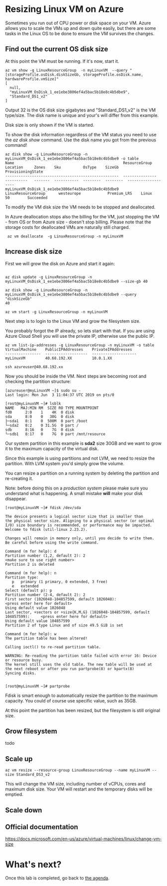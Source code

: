 Resizing Linux VM on Azure
==

Sometimes you run out of CPU power or disk space on your VM. Azure allows you to scale the VMs up and down quite easily, but there are some tasks in the Linux OS to be done to ensure the VM survives the changes.

Find out the current OS disk size
--

At this point the VM must be running. If it's now, start it.

```
az vm show -g LinuxResourceGroup  -n myLinuxVM  --query "[storageProfile.osDisk.diskSizeGb, storageProfile.osDisk.name, hardwareProfile.vmSize]"
[
  null,
  "myLinuxVM_OsDisk_1_ee1ebe3806ef4a5bac5b18e8c4b5dbe9",
  "Standard_DS1_v2"
]
```

Output 32 is the OS disk size gigabytes and "Standard_DS1_v2" is the VM type/size. The disk name is unique and your's will differ from this example.

Disk size is only shown if the VM is started.

To show the disk information regardless of the VM status you need to use the *az disk show* command. Use the disk name you got from the previous command!

```
az disk show -g LinuxResourceGroup -n myLinuxVM_OsDisk_1_ee1ebe3806ef4a5bac5b18e8c4b5dbe9 -o table
Name                                                 ResourceGroup           Location     Zones    Sku          OsType    SizeGb    ProvisioningState
---------------------------------------------------  ---------------         ----------   -------  -----------  --------  --------  -------------------
myLinuxVM_OsDisk_1_ee1ebe3806ef4a5bac5b18e8c4b5dbe9  LinuxResourceGroup      westeurope            Premium_LRS    Linux     50        Succeeded
```

To modify the VM disk size the VM needs to be stopped and deallocated. 

In Azure deallocation stops also the billing for the VM, just stopping the VM - from OS or from Azure size - doesn't stop billing. Please note that the storage costs for deallocated VMs are naturally still charged.

```
 az vm deallocate  -g LinuxResourceGroup -n myLinuxVM
```

Increase disk size
--
First we will grow the disk on Azure and start it again:
```

az disk update -g LinuxResourceGroup -n myLinuxVM_OsDisk_1_ee1ebe3806ef4a5bac5b18e8c4b5dbe9 --size-gb 40
 
az disk show -g LinuxResourceGroup -n myLinuxVM_OsDisk_1_ee1ebe3806ef4a5bac5b18e8c4b5dbe9 --query "diskSizeGb"
40

az vm start -g LinuxResourceGroup -n myLinuxVM
```

Next step is to login to the Linux VM and grow the filesystem size. 

You probably forgot the IP already, so lets start with that. If you are using Azure Cloud Shell you will use the private IP, otherwise use the public IP.

```
az vm list-ip-addresses -g LinuxResourceGroup -n myLinuxVM -o table
VirtualMachine    PublicIPAddresses    PrivateIPAddresses
----------------  -------------------  --------------------
myLinuxVM         40.68.192.XX         10.0.1.XX

ssh azureuser@40.68.192.xx
```

Now you should be inside the VM. Next steps are becoming root and checking the partition structure:
```
[azureuser@myLinuxVM ~]$ sudo su -
Last login: Mon Jun  3 11:04:37 UTC 2019 on pts/0

[root@myLinuxVM ~]# lsblk
NAME   MAJ:MIN RM  SIZE RO TYPE MOUNTPOINT
fd0      2:0    1    4K  0 disk
sda      8:0    0   30G  0 disk
├─sda1   8:1    0  500M  0 part /boot
└─sda2   8:2    0 31.5G  0 part /
sdb      8:16   0    7G  0 disk
└─sdb1   8:17   0    7G  0 part /mnt/resource
```

Our system partition in this example is **sda2** size 30GB and we want to grow it to the maximum capacity of the virtual disk.

Since this example is using partitions and not LVM, we need to resize the partition. With LVM system you'd simply grow the volume.

You can resize a partition on a running system by deleting the partition and re-creating it.

Note: before doing this on a *production system* please make sure you understand what is happening. A small mistake **will** make your disk disappear.

```
[root@myLinuxVM ~]# fdisk /dev/sda

The device presents a logical sector size that is smaller than
the physical sector size. Aligning to a physical sector (or optimal
I/O) size boundary is recommended, or performance may be impacted.
Welcome to fdisk (util-linux 2.23.2).

Changes will remain in memory only, until you decide to write them.
Be careful before using the write command.

Command (m for help): d
Partition number (1,2, default 2): 2                                              <make sure to use right number>
Partition 2 is deleted

Command (m for help): n
Partition type:
   p   primary (1 primary, 0 extended, 3 free)
   e   extended
Select (default p): p
Partition number (2-4, default 2): 2
First sector (1026048-104857599, default 1026048):                                <press enter here for default>
Using default value 1026048
Last sector, +sectors or +size{K,M,G} (1026048-104857599, default 104857599):     <press enter here for default>
Using default value 104857599
Partition 2 of type Linux and of size 49.5 GiB is set

Command (m for help): w
The partition table has been altered!

Calling ioctl() to re-read partition table.

WARNING: Re-reading the partition table failed with error 16: Device or resource busy.
The kernel still uses the old table. The new table will be used at
the next reboot or after you run partprobe(8) or kpartx(8)
Syncing disks.


[root@myLinuxVM ~]# partprobe
```

Fdisk is smart enough to automatically resize the partition to the maximum capacity. You could of course use specific value, such as 35GB.

At this point the partition has been resized, but the filesystem is still original size.

Grow filesystem
--

todo

Scale up
---
```
az vm resize --resource-group LinuxResourceGroup --name myLinuxVM --size Standard_DS3_v2

```

This will change the VM size, including number of vCPUs, cores and maximum disk size. Your VM will restart and the temporary disks will be emptied.



Scale down
---



Official documentation
--
https://docs.microsoft.com/en-us/azure/virtual-machines/linux/change-vm-size

What's next?
===

Once this lab is completed, go back to [the agenda](README.md).
